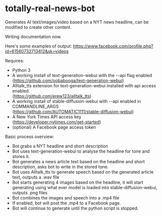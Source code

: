# totally-real-news-bot
Generates AI text/images/video based on a NYT news headline, can be modified to create other content.

Writing documentation now.

Here's some examples of output: https://www.facebook.com/profile.php?id=61560732713412&sk=videos

Requires:<br>
- Python 3<br>
- A working install of text-generation-webui with the --api flag enabled<br>(https://github.com/oobabooga/text-generation-webui)<br>
- Alltalk_tts extension for text-generation-webui installed with api access enabled.<br>(https://github.com/erew123/alltalk_tts)<br>
- A working install of stable-diffusion-webui with  --api enabled in COMMANDLINE_ARGS<br>(https://github.com/AUTOMATIC1111/stable-diffusion-webui)<br>
- A New York Times API access key<br>(https://developer.nytimes.com/get-started)<br>
- (optional) A Facebook page access token<br>

Basic process overview:<br>
- Bot grabs a NYT headline and short description<br>
- Bot uses text-generation-webui to analyse the headline for tone and stores it.<br>
- Bot generates a news article text based on the headline and short description, asks bot to write in the stored tone.<br>
- Bot uses Alltalk_tts to generate speech based on the generated article text, outputs a .wav file
- Bot starts generating 4 images based on the headline, it will start generating using what ever model is loaded into stable-diffusion-webui, outputs .png files<br>
- Bot combines the images and speech into a .mp4 file<br>
- If enabled, bot will post the .mp4 to a Facebook page.<br>
- Bot will continue to generate until the python script is stopped.<br>
